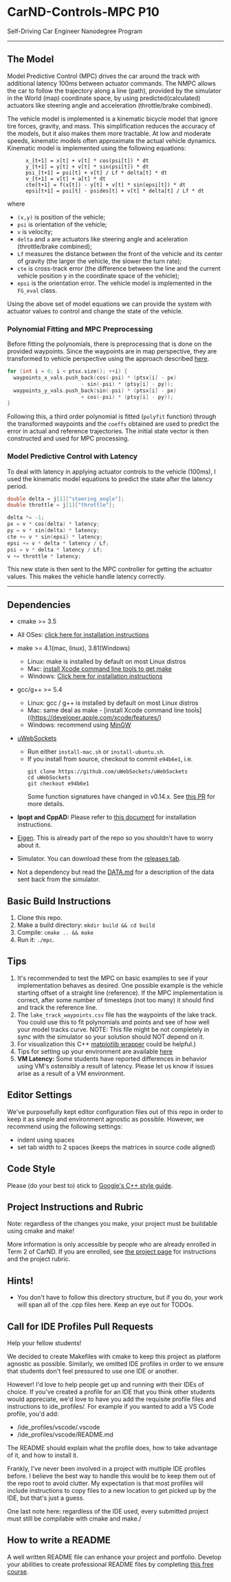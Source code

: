 # CarND-Controls-MPC P10
Self-Driving Car Engineer Nanodegree Program

---

## The Model

Model Predictive Control (MPC) drives the car around the track with additional latency 100ms between actuator commands. The NMPC allows the car to follow the trajectory along a line (path), provided by the simulator in the World (map) coordinate space, by using predicted(calculated) actuators like steering angle and acceleration (throttle/brake combined).

The vehicle model is implemented is a kinematic bicycle model that ignore tire forces, gravity, and mass. This simplification reduces the accuracy of the models, but it also makes them more tractable. At low and moderate speeds, kinematic models often approximate the actual vehicle dynamics. Kinematic model is implemented using the following equations:
```
      x_[t+1] = x[t] + v[t] * cos(psi[t]) * dt
      y_[t+1] = y[t] + v[t] * sin(psi[t]) * dt
      psi_[t+1] = psi[t] + v[t] / Lf * delta[t] * dt
      v_[t+1] = v[t] + a[t] * dt
      cte[t+1] = f(x[t]) - y[t] + v[t] * sin(epsi[t]) * dt
      epsi[t+1] = psi[t] - psides[t] + v[t] * delta[t] / Lf * dt
```
where   
* `(x,y)` is position of the vehicle; 
* `psi` is orientation of the vehicle; 
* `v` is velocity;
* `delta` and `a` are actuators like steering angle and aceleration (throttle/brake combined);
* `Lf` measures the distance between the front of the vehicle and its center of gravity (the larger the vehicle, the slower the turn rate); 
* `cte` is  cross-track error (the difference between the line and the current vehicle position y in the coordinate space of the vehicle); 
* `epsi` is the orientation error. The vehicle model is implemented in the `FG_eval` class.

Using the above set of model equations we can provide the system with actuator values to control and change the state of the vehicle.



### Polynomial Fitting and MPC Preprocessing
Before fitting the polynomials, there is preprocessing that is done on the provided waypoints. Since the waypoints are in map perspective, they are transformed to vehicle perspective using the approach described [here](https://discussions.udacity.com/t/waypoints-going-crazy/270597/2).

```cpp
for (int i = 0; i < ptsx.size(); ++i) {
  waypoints_x_vals.push_back(cos(-psi) * (ptsx[i] - px)
                        - sin(-psi) * (ptsy[i] - py));
  waypoints_y_vals.push_back(sin(-psi) * (ptsx[i] - px)
                        + cos(-psi) * (ptsy[i] - py));
}
```

Following this, a third order polynomial is fitted (`polyfit` function) through the transformed waypoints and the `coeffs` obtained are used to predict the error in actual and reference trajectories. The initial state vector is then constructed and used for MPC processing.

### Model Predictive Control with Latency
To deal with latency in applying actuator controls to the vehicle (100ms), I used the kinematic model equations to predict the state after the latency period.

```cpp
double delta = j[1]["steering_angle"];
double throttle = j[1]["throttle"];

delta *= -1;
px = v * cos(delta) * latency;
py = v * sin(delta) * latency;
cte += v * sin(epsi) * latency;
epsi += v * delta * latency / Lf;
psi = v * delta * latency / Lf;
v += throttle * latency;
```

This new state is then sent to the MPC controller for getting the actuator values. This makes the vehicle handle latency correctly.


---

## Dependencies

* cmake >= 3.5
 * All OSes: [click here for installation instructions](https://cmake.org/install/)
* make >= 4.1(mac, linux), 3.81(Windows)
  * Linux: make is installed by default on most Linux distros
  * Mac: [install Xcode command line tools to get make](https://developer.apple.com/xcode/features/)
  * Windows: [Click here for installation instructions](http://gnuwin32.sourceforge.net/packages/make.htm)
* gcc/g++ >= 5.4
  * Linux: gcc / g++ is installed by default on most Linux distros
  * Mac: same deal as make - [install Xcode command line tools]((https://developer.apple.com/xcode/features/)
  * Windows: recommend using [MinGW](http://www.mingw.org/)
* [uWebSockets](https://github.com/uWebSockets/uWebSockets)
  * Run either `install-mac.sh` or `install-ubuntu.sh`.
  * If you install from source, checkout to commit `e94b6e1`, i.e.
    ```
    git clone https://github.com/uWebSockets/uWebSockets
    cd uWebSockets
    git checkout e94b6e1
    ```
    Some function signatures have changed in v0.14.x. See [this PR](https://github.com/udacity/CarND-MPC-Project/pull/3) for more details.

* **Ipopt and CppAD:** Please refer to [this document](https://github.com/udacity/CarND-MPC-Project/blob/master/install_Ipopt_CppAD.md) for installation instructions.
* [Eigen](http://eigen.tuxfamily.org/index.php?title=Main_Page). This is already part of the repo so you shouldn't have to worry about it.
* Simulator. You can download these from the [releases tab](https://github.com/udacity/self-driving-car-sim/releases).
* Not a dependency but read the [DATA.md](./DATA.md) for a description of the data sent back from the simulator.


## Basic Build Instructions

1. Clone this repo.
2. Make a build directory: `mkdir build && cd build`
3. Compile: `cmake .. && make`
4. Run it: `./mpc`.

## Tips

1. It's recommended to test the MPC on basic examples to see if your implementation behaves as desired. One possible example
is the vehicle starting offset of a straight line (reference). If the MPC implementation is correct, after some number of timesteps
(not too many) it should find and track the reference line.
2. The `lake_track_waypoints.csv` file has the waypoints of the lake track. You could use this to fit polynomials and points and see of how well your model tracks curve. NOTE: This file might be not completely in sync with the simulator so your solution should NOT depend on it.
3. For visualization this C++ [matplotlib wrapper](https://github.com/lava/matplotlib-cpp) could be helpful.)
4.  Tips for setting up your environment are available [here](https://classroom.udacity.com/nanodegrees/nd013/parts/40f38239-66b6-46ec-ae68-03afd8a601c8/modules/0949fca6-b379-42af-a919-ee50aa304e6a/lessons/f758c44c-5e40-4e01-93b5-1a82aa4e044f/concepts/23d376c7-0195-4276-bdf0-e02f1f3c665d)
5. **VM Latency:** Some students have reported differences in behavior using VM's ostensibly a result of latency.  Please let us know if issues arise as a result of a VM environment.

## Editor Settings

We've purposefully kept editor configuration files out of this repo in order to
keep it as simple and environment agnostic as possible. However, we recommend
using the following settings:

* indent using spaces
* set tab width to 2 spaces (keeps the matrices in source code aligned)

## Code Style

Please (do your best to) stick to [Google's C++ style guide](https://google.github.io/styleguide/cppguide.html).

## Project Instructions and Rubric

Note: regardless of the changes you make, your project must be buildable using
cmake and make!

More information is only accessible by people who are already enrolled in Term 2
of CarND. If you are enrolled, see [the project page](https://classroom.udacity.com/nanodegrees/nd013/parts/40f38239-66b6-46ec-ae68-03afd8a601c8/modules/f1820894-8322-4bb3-81aa-b26b3c6dcbaf/lessons/b1ff3be0-c904-438e-aad3-2b5379f0e0c3/concepts/1a2255a0-e23c-44cf-8d41-39b8a3c8264a)
for instructions and the project rubric.

## Hints!

* You don't have to follow this directory structure, but if you do, your work
  will span all of the .cpp files here. Keep an eye out for TODOs.

## Call for IDE Profiles Pull Requests

Help your fellow students!

We decided to create Makefiles with cmake to keep this project as platform
agnostic as possible. Similarly, we omitted IDE profiles in order to we ensure
that students don't feel pressured to use one IDE or another.

However! I'd love to help people get up and running with their IDEs of choice.
If you've created a profile for an IDE that you think other students would
appreciate, we'd love to have you add the requisite profile files and
instructions to ide_profiles/. For example if you wanted to add a VS Code
profile, you'd add:

* /ide_profiles/vscode/.vscode
* /ide_profiles/vscode/README.md

The README should explain what the profile does, how to take advantage of it,
and how to install it.

Frankly, I've never been involved in a project with multiple IDE profiles
before. I believe the best way to handle this would be to keep them out of the
repo root to avoid clutter. My expectation is that most profiles will include
instructions to copy files to a new location to get picked up by the IDE, but
that's just a guess.

One last note here: regardless of the IDE used, every submitted project must
still be compilable with cmake and make./

## How to write a README
A well written README file can enhance your project and portfolio.  Develop your abilities to create professional README files by completing [this free course](https://www.udacity.com/course/writing-readmes--ud777).
